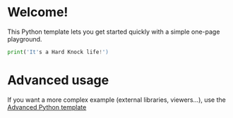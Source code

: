 # Welcome!

This Python template lets you get started quickly with a simple one-page playground.

```python runnable
print('It's a Hard Knock life!')
```

# Advanced usage

If you want a more complex example (external libraries, viewers...), use the [Advanced Python template](https://tech.io/select-repo/429)
